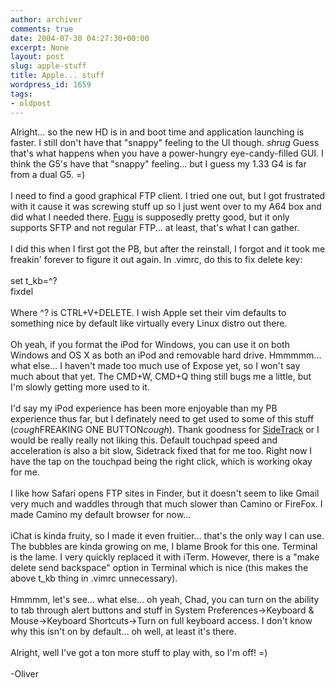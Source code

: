```yaml
---
author: archiver
comments: true
date: 2004-07-30 04:27:30+00:00
excerpt: None
layout: post
slug: apple-stuff
title: Apple... stuff
wordpress_id: 1659
tags:
- oldpost
---
```


Alright... so the new HD is in and boot time and application launching is faster.  I still don't have that "snappy" feeling to the UI though. *shrug* Guess that's what happens when you have a power-hungry eye-candy-filled GUI.  I think the G5's have that "snappy" feeling... but I guess my 1.33 G4 is far from a dual G5. =)<br /><br />I need to find a good graphical FTP client.  I tried one out, but I got frustrated with it cause it was screwing stuff up so I just went over to my A64 box and did what I needed there.  <a href="http://rsug.itd.umich.edu/software/fugu/">Fugu</a> is supposedly pretty good, but it only supports SFTP and not regular FTP... at least, that's what I can gather.<br /><br />I did this when I first got the PB, but after the reinstall, I forgot and it took me freakin' forever to figure it out again.  In .vimrc, do this to fix delete key:<br /><br />set t_kb=^?<br />fixdel<br /><br />Where ^? is CTRL+V+DELETE.  I wish Apple set their vim defaults to something nice by default like virtually every Linux distro out there.<br /><br />Oh yeah, if you format the iPod for Windows, you can use it on both Windows and OS X as both an iPod and removable hard drive.  Hmmmmm... what else... I haven't made too much use of Expose yet, so I won't say much about that yet.  The CMD+W, CMD+Q thing still bugs me a little, but I'm slowly getting more used to it.<br /><br />I'd say my iPod experience has been more enjoyable than my PB experience thus far, but I definately need to get used to some of this stuff (*cough*FREAKING ONE BUTTON*cough*).  Thank goodness for <a href="http://www.versiontracker.com/dyn/moreinfo/macosx/20854">SideTrack</a> or I would be really really not liking this.  Default touchpad speed and acceleration is also a bit slow, Sidetrack fixed that for me too.  Right now I have the tap on the touchpad being the right click, which is working okay for me.<br /><br />I like how Safari opens FTP sites in Finder, but it doesn't seem to like Gmail very much and waddles through that much slower than Camino or FireFox.  I made Camino my default browser for now...<br /><br />iChat is kinda fruity, so I made it even fruitier... that's the only way I can use.  The bubbles are kinda growing on me, I blame Brook for this one.  Terminal is the lame.  I very quickly replaced it with iTerm.  However, there is a "make delete send backspace" option in Terminal which is nice (this makes the above t_kb thing in .vimrc unnecessary).<br /><br />Hmmmm, let's see... what else... oh yeah, Chad, you can turn on the ability to tab through alert buttons and stuff in System Preferences->Keyboard & Mouse->Keyboard Shortcuts->Turn on full keyboard access.  I don't know why this isn't on by default... oh well, at least it's there.<br /><br />Alright, well I've got a ton more stuff to play with, so I'm off! =)<br /><br />-Oliver